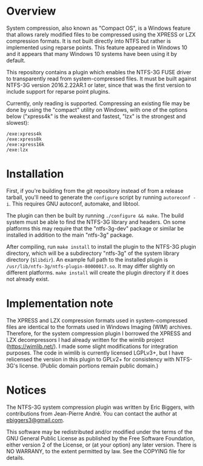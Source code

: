 # Overview

System compression, also known as "Compact OS", is a Windows feature that allows
rarely modified files to be compressed using the XPRESS or LZX compression
formats.  It is not built directly into NTFS but rather is implemented using
reparse points.  This feature appeared in Windows 10 and it appears that many
Windows 10 systems have been using it by default.

This repository contains a plugin which enables the NTFS-3G FUSE driver to
transparently read from system-compressed files.  It must be built against
NTFS-3G version 2016.2.22AR.1 or later, since that was the first version to
include support for reparse point plugins.

Currently, only reading is supported.  Compressing an existing file may be done
by using the "compact" utility on Windows, with one of the options below
("xpress4k" is the weakest and fastest, "lzx" is the strongest and slowest):

	/exe:xpress4k
	/exe:xpress8k
	/exe:xpress16k
	/exe:lzx

# Installation

First, if you're building from the git repository instead of from a release
tarball, you'll need to generate the `configure` script by running
`autoreconf -i`.  This requires GNU autoconf, automake, and libtool.

The plugin can then be built by running `./configure && make`.  The build system
must be able to find the NTFS-3G library and headers.  On some platforms this
may require that the "ntfs-3g-dev" package or similar be installed in addition
to the main "ntfs-3g" package.

After compiling, run `make install` to install the plugin to the NTFS-3G plugin
directory, which will be a subdirectory "ntfs-3g" of the system library
directory (`$libdir`).  An example full path to the installed plugin is
`/usr/lib/ntfs-3g/ntfs-plugin-80000017.so`.  It may differ slightly on different
platforms.  `make install` will create the plugin directory if it does not
already exist.

# Implementation note

The XPRESS and LZX compression formats used in system-compressed files are
identical to the formats used in Windows Imaging (WIM) archives.  Therefore, for
the system compression plugin I borrowed the XPRESS and LZX decompressors I had
already written for the wimlib project (https://wimlib.net/).  I made some
slight modifications for integration purposes.  The code in wimlib is currently
licensed LGPLv3+, but I have relicensed the version in this plugin to GPLv2+ for
consistency with NTFS-3G's license.  (Public domain portions remain public
domain.)

# Notices

The NTFS-3G system compression plugin was written by Eric Biggers, with
contributions from Jean-Pierre André.  You can contact the author at
ebiggers3@gmail.com.

This software may be redistributed and/or modified under the terms of the GNU
General Public License as published by the Free Software Foundation, either
version 2 of the License, or (at your option) any later version.  There is NO
WARRANY, to the extent permitted by law.  See the COPYING file for details.

